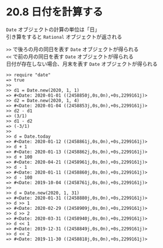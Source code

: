 # 20.8 日付を計算する

`Date` オブジェクトの計算の単位は「日」  
引き算をすると `Rational` オブジェクトが返される

`>>` で後ろの月の同日を表す `Date` オブジェクトが得られる  
`<<` で前の月の同日を表す `Date` オブジェクトが得られる  
日付が存在しない場合、月末を表す `Date` オブジェクトが得られる

```
>> require "date"
=> true
>> 
>> d1 = Date.new(2020, 1, 1)
=> #<Date: 2020-01-01 ((2458850j,0s,0n),+0s,2299161j)>
>> d2 = Date.new(2020, 1, 4)
=> #<Date: 2020-01-04 ((2458853j,0s,0n),+0s,2299161j)>
>> d2 - d1
=> (3/1)
>> d1 - d2
=> (-3/1)
>> 
>> d = Date.today
=> #<Date: 2020-01-12 ((2458861j,0s,0n),+0s,2299161j)>
>> d + 1
=> #<Date: 2020-01-13 ((2458862j,0s,0n),+0s,2299161j)>
>> d + 100
=> #<Date: 2020-04-21 ((2458961j,0s,0n),+0s,2299161j)>
>> d - 1
=> #<Date: 2020-01-11 ((2458860j,0s,0n),+0s,2299161j)>
>> d - 100
=> #<Date: 2019-10-04 ((2458761j,0s,0n),+0s,2299161j)>
>> 
>> d = Date.new(2020, 1, 31)
=> #<Date: 2020-01-31 ((2458880j,0s,0n),+0s,2299161j)>
>> d >> 1
=> #<Date: 2020-02-29 ((2458909j,0s,0n),+0s,2299161j)>
>> d >> 2
=> #<Date: 2020-03-31 ((2458940j,0s,0n),+0s,2299161j)>
>> d << 1
=> #<Date: 2019-12-31 ((2458849j,0s,0n),+0s,2299161j)>
>> d << 2
=> #<Date: 2019-11-30 ((2458818j,0s,0n),+0s,2299161j)>
```

